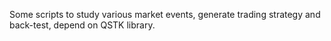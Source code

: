 Some scripts to study various market events, generate trading strategy and back-test, depend on QSTK library.
